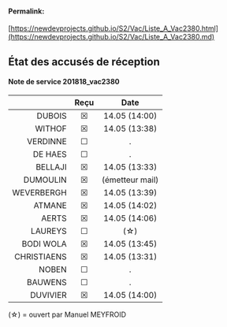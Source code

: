 <link rel="stylesheet" href="https://newdevprojects.github.io/S2/S2.css">

#### Permalink:
[https://newdevprojects.github.io/S2/Vac/Liste_A_Vac2380.html](https://newdevprojects.github.io/S2/Vac/Liste_A_Vac2380.md)


## &Eacute;tat des accusés de réception

#### Note de service 201818_vac2380

| &nbsp; | Reçu | Date |
| ---: | :---: | :---: |
| DUBOIS | &#9746; | 14.05 (14:00) |
| WITHOF | &#9746; | 14.05 (13:38) |
| VERDINNE | &#9744; | . |
| DE HAES | &#9744; | . |
| BELLAJI | &#9746; | 14.05 (13:33) |
| DUMOULIN | &#9746; | (émetteur mail) |
| WEVERBERGH | &#9746; | 14.05 (13:39) |
| ATMANE | &#9746; | 14.05 (14:02) |
| AERTS | &#9746; | 14.05 (14:06) |
| LAUREYS | &#9744; | (&star;) |
| BODI WOLA | &#9746; | 14.05 (13:45) |
| CHRISTIAENS | &#9746; | 14.05 (13:31) |
| NOBEN | &#9744; | . |
| BAUWENS | &#9744; | . |
| DUVIVIER | &#9746; | 14.05 (14:00) |

(&star;) = ouvert par Manuel MEYFROID
